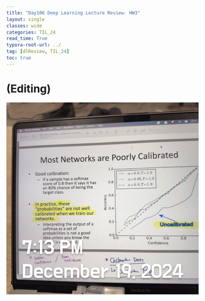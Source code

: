```yaml
---
title: "Day106 Deep Learning Lecture Review- HW3"
layout: single
classes: wide
categories: TIL_24
read_time: True
typora-root-url: ../
tag: [dlReview, TIL_24]
toc: true 
---
```


# (Editing)

![24A227F3-D08C-4F97-9AC8-BB3C779AA078_1_105_c](/images/2024-12-19-TIL24_Day106_DL/24A227F3-D08C-4F97-9AC8-BB3C779AA078_1_105_c.jpeg)
